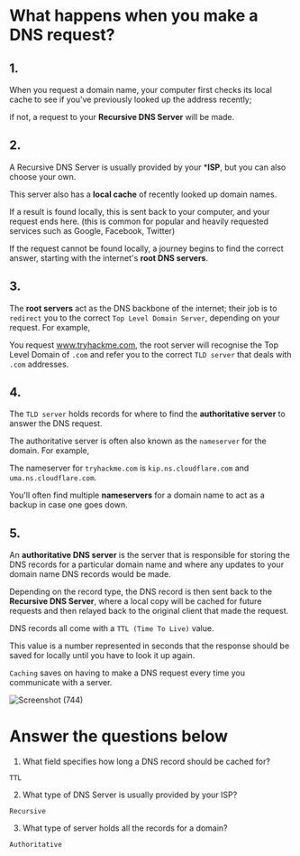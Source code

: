 # What happens when you make a DNS request?

## 1. 

When you request a domain name, your computer first checks its local cache to see if you've previously looked up the address recently; 

if not, a request to your **Recursive DNS Server** will be made.

## 2.

A Recursive DNS Server is usually provided by your ***ISP**, but you can also choose your own. 

This server also has a **local cache** of recently looked up domain names. 

If a result is found locally, this is sent back to your computer, and your request ends here. 
(this is common for popular and heavily requested services such as Google, Facebook, Twitter)

If the request cannot be found locally, a journey begins to find the correct answer, starting with the internet's **root DNS servers**.

## 3.

The **root servers** act as the DNS backbone of the internet; their job is to `redirect` you to the correct `Top Level Domain Server`, depending on your request. For example,

You request www.tryhackme.com, the root server will recognise the Top Level Domain of `.com` and refer you to the correct `TLD server` that deals with `.com` addresses.

## 4.

The `TLD server` holds records for where to find the **authoritative server** to answer the DNS request. 

The authoritative server is often also known as the `nameserver` for the domain. For example,

The nameserver for `tryhackme.com` is `kip.ns.cloudflare.com` and `uma.ns.cloudflare.com`. 

You'll often find multiple **nameservers** for a domain name to act as a backup in case one goes down.

## 5.

An **authoritative DNS server** is the server that is responsible for storing the DNS records for a particular domain name and where any updates to your domain name DNS records would be made. 

Depending on the record type, the DNS record is then sent back to the **Recursive DNS Server**, where a local copy will be cached for future requests and then relayed back to the original client that made the request. 

DNS records all come with a `TTL (Time To Live)` value. 

This value is a number represented in seconds that the response should be saved for locally until you have to look it up again. 

`Caching` saves on having to make a DNS request every time you communicate with a server.

   
   ![Screenshot (744)](https://user-images.githubusercontent.com/63872951/178140378-d8938e72-96ad-42ed-8bbb-aee99f133f5f.png)



# Answer the questions below

1.  What field specifies how long a DNS record should be cached for?
```
TTL
```
2.  What type of DNS Server is usually provided by your ISP?
```
Recursive
```
3.  What type of server holds all the records for a domain?
```
Authoritative
```





